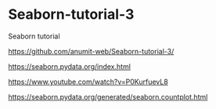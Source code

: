 # Seaborn-tutorial-3
Seaborn tutorial

https://github.com/anumit-web/Seaborn-tutorial-3/

https://seaborn.pydata.org/index.html

https://www.youtube.com/watch?v=P0KurfuevL8

https://seaborn.pydata.org/generated/seaborn.countplot.html








